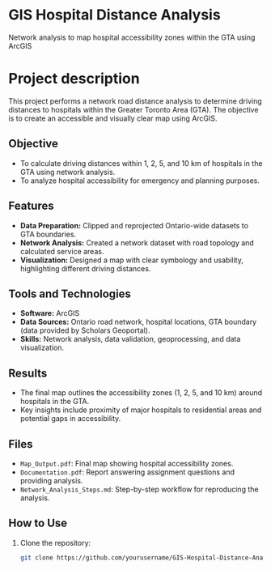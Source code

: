 # GIS Hospital Distance Analysis

Network analysis to map hospital accessibility zones within the GTA using ArcGIS

# Project description
This project performs a network road distance analysis to determine driving distances to hospitals within the Greater Toronto Area (GTA). The objective is to create an accessible and visually clear map using ArcGIS.

## Objective
- To calculate driving distances within 1, 2, 5, and 10 km of hospitals in the GTA using network analysis.
- To analyze hospital accessibility for emergency and planning purposes.

## Features
- **Data Preparation:** Clipped and reprojected Ontario-wide datasets to GTA boundaries.
- **Network Analysis:** Created a network dataset with road topology and calculated service areas.
- **Visualization:** Designed a map with clear symbology and usability, highlighting different driving distances.

## Tools and Technologies
- **Software:** ArcGIS
- **Data Sources:** Ontario road network, hospital locations, GTA boundary (data provided by Scholars Geoportal).
- **Skills:** Network analysis, data validation, geoprocessing, and data visualization.

## Results
- The final map outlines the accessibility zones (1, 2, 5, and 10 km) around hospitals in the GTA.
- Key insights include proximity of major hospitals to residential areas and potential gaps in accessibility.

## Files
- `Map_Output.pdf`: Final map showing hospital accessibility zones.
- `Documentation.pdf`: Report answering assignment questions and providing analysis.
- `Network_Analysis_Steps.md`: Step-by-step workflow for reproducing the analysis.

## How to Use
1. Clone the repository:  
   ```bash
   git clone https://github.com/yourusername/GIS-Hospital-Distance-Analysis.git

